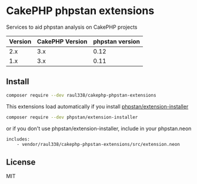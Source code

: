 # CakePHP phpstan extensions

Services to aid phpstan analysis on CakePHP projects

| Version | CakePHP Version | phpstan version |
| ------- | --------------- | --------------- |
| 2.x | 3.x | 0.12 |
| 1.x | 3.x | 0.11 |

## Install
```sh
composer require --dev raul338/cakephp-phpstan-extensions
```

This extensions load automatically if you install [phpstan/extension-installer](https://github.com/phpstan/extension-installer)
```sh
composer require --dev phpstan/extension-installer
```

or if you don't use phpstan/extension-installer, include in your phpstan.neon

```
includes:
	- vendor/raul338/cakephp-phpstan-extensions/src/extension.neon
```

## License

MIT
